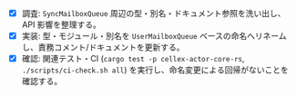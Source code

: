 - [x] 調査: `SyncMailboxQueue` 周辺の型・別名・ドキュメント参照を洗い出し、API 影響を整理する。
- [x] 実装: 型・モジュール・別名を `UserMailboxQueue` ベースの命名へリネームし、責務コメント/ドキュメントを更新する。
- [x] 確認: 関連テスト・CI (`cargo test -p cellex-actor-core-rs`, `./scripts/ci-check.sh all`) を実行し、命名変更による回帰がないことを確認する。
